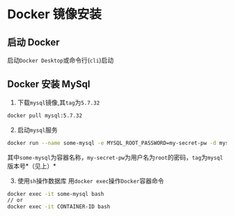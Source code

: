 # Docker 镜像安装

## 启动 Docker

启动`Docker Desktop`或命令行(`cli`)启动

## Docker 安装 MySql

1. 下载`mysql`镜像,其`tag`为`5.7.32`

```sh
docker pull mysql:5.7.32
```

2. 启动`mysql`服务

```sh
docker run --name some-mysql -e MYSQL_ROOT_PASSWORD=my-secret-pw -d mysql:tag
```

其中`some-mysql`为容器名称，`my-secret-pw`为用户名为`root`的密码，`tag`为`mysql`版本号*（见上）*

3. 使用`sh`操作数据库
   用`docker exec`操作`Docker`容器命令

```sh
docker exec -it some-mysql bash
// or
docker exec -it CONTAINER-ID bash
```
